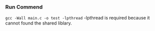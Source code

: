 ### Run Commend
`gcc -Wall main.c -o test -lpthread`
-lpthread is required because it cannot found the shared liblary.